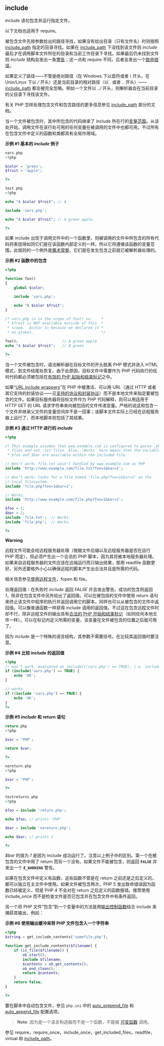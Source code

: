 <span class="function">include</span>
-------------------------------------

*include* 语句包含并运行指定文件。

以下文档也适用于 <span class="function">require</span>。

被包含文件先按参数给出的路径寻找，如果没有给出目录（只有文件名）时则按照
<a href="/ini/core.html#ini.include-path" class="link">include_path</a>
指定的目录寻找。如果在
<a href="/ini/core.html#ini.include-path" class="link">include_path</a>
下没找到该文件则 *include*
最后才在调用脚本文件所在的目录和当前工作目录下寻找。如果最后仍未找到文件则
*include* 结构会发出一条<a href="" class="link">警告</a>；这一点和 <span
class="function">require</span>
不同，后者会发出一个<a href="" class="link">致命错误</a>。

如果定义了路径——不管是绝对路径（在 Windows 下以盘符或者 *\\* 开头，在
Unix/Linux 下以 */* 开头）还是当前目录的相对路径（以 *.* 或者 *..*
开头）——<a href="/ini/core.html#ini.include-path" class="link">include_path</a>
都会被完全忽略。例如一个文件以 *../*
开头，则解析器会在当前目录的父目录下寻找该文件。

有关 PHP 怎样处理包含文件和包含路径的更多信息参见
<a href="/ini/core.html#ini.include-path" class="link">include_path</a>
部分的文档。

当一个文件被包含时，其中所包含的代码继承了 include
所在行的<a href="/language/variables/scope.html" class="link">变量范围</a>。从该处开始，调用文件在该行处可用的任何变量在被调用的文件中也都可用。不过所有在包含文件中定义的函数和类都具有全局作用域。

**示例 \#1 基本的 *include* 例子**

``` php
vars.php
<?php

$color = 'green';
$fruit = 'apple';

?>

test.php
<?php

echo "A $color $fruit"; // A

include 'vars.php';

echo "A $color $fruit"; // A green apple

?>
```

如果 include
出现于调用文件中的一个函数里，则被调用的文件中所包含的所有代码将表现得如同它们是在该函数内部定义的一样。所以它将遵循该函数的变量范围。此规则的一个例外是<a href="/language/constants/predefined.html" class="link">魔术常量</a>，它们是在发生包含之前就已被解析器处理的。

**示例 \#2 函数中的包含**

``` php
<?php

function foo()
{
    global $color;

    include 'vars.php';

    echo "A $color $fruit";
}

/* vars.php is in the scope of foo() so     *
 * $fruit is NOT available outside of this  *
 * scope.  $color is because we declared it *
 * as global.                               */

foo();                    // A green apple
echo "A $color $fruit";   // A green

?>
```

当一个文件被包含时，语法解析器在目标文件的开头脱离 PHP 模式并进入 HTML
模式，到文件结尾处恢复。由于此原因，目标文件中需要作为 PHP
代码执行的任何代码都必须被包括在<a href="/language/basic-syntax/phpmode.html" class="link">有效的 PHP 起始和结束标记</a>之中。

如果“<a href="/filesystem/setup.html#" class="link">URL include wrappers</a>”在
PHP 中被激活，可以用 URL（通过 HTTP
或者其它支持的封装协议——见<a href="/wrappers.html" class="xref">支持的协议和封装协议</a>）而不是本地文件来指定要被包含的文件。如果目标服务器将目标文件作为
PHP 代码解释，则可以用适用于 HTTP GET 的 URL
请求字符串来向被包括的文件传递变量。严格的说这和包含一个文件并继承父文件的变量空间并不是一回事；该脚本文件实际上已经在远程服务器上运行了，而本地脚本则包括了其结果。

**示例 \#3 通过 HTTP 进行的 *include***

``` php
<?php

/* This example assumes that www.example.com is configured to parse .php *
 * files and not .txt files. Also, 'Works' here means that the variables *
 * $foo and $bar are available within the included file.                 */

// Won't work; file.txt wasn't handled by www.example.com as PHP
include 'http://www.example.com/file.txt?foo=1&bar=2';

// Won't work; looks for a file named 'file.php?foo=1&bar=2' on the
// local filesystem.
include 'file.php?foo=1&bar=2';

// Works.
include 'http://www.example.com/file.php?foo=1&bar=2';

$foo = 1;
$bar = 2;
include 'file.txt';  // Works.
include 'file.php';  // Works.

?>
```

**Warning**

远程文件可能会经远程服务器处理（根据文件后缀以及远程服务器是否在运行 PHP
而定），但必须产生出一个合法的 PHP
脚本，因为其将被本地服务器处理。如果来自远程服务器的文件应该在远端运行而只输出结果，那用
<span class="function">readfile</span>
函数更好。另外还要格外小心以确保远程的脚本产生出合法并且是所需的代码。

相关信息参见<a href="/features/remote-files.html" class="link">使用远程文件</a>，<span
class="function">fopen</span> 和 <span class="function">file</span>。

处理返回值：在失败时 *include* 返回 *FALSE*
并且发出警告。成功的包含则返回
*1*，除非在包含文件中另外给出了返回值。可以在被包括的文件中使用 <span
class="function">return</span>
语句来终止该文件中程序的执行并返回调用它的脚本。同样也可以从被包含的文件中返回值。可以像普通函数一样获得
include
调用的返回值。不过这在包含远程文件时却不行，除非远程文件的输出具有<a href="/language/basic-syntax/phpmode.html" class="link">合法的 PHP 开始和结束标记</a>（如同任何本地文件一样）。可以在标记内定义所需的变量，该变量在文件被包含的位置之后就可用了。

因为 *include*
是一个特殊的语言结构，其参数不需要括号。在比较其返回值时要注意。

**示例 \#4 比较 include 的返回值**

``` php
<?php
// won't work, evaluated as include(('vars.php') == TRUE), i.e. include('')
if (include('vars.php') == TRUE) {
    echo 'OK';
}

// works
if ((include 'vars.php') == TRUE) {
    echo 'OK';
}
?>
```

**示例 \#5 *include* 和 <span class="function">return</span> 语句**

``` php
return.php
<?php

$var = 'PHP';

return $var;

?>

noreturn.php
<?php

$var = 'PHP';

?>

testreturns.php
<?php

$foo = include 'return.php';

echo $foo; // prints 'PHP'

$bar = include 'noreturn.php';

echo $bar; // prints 1

?>
```

*$bar* 的值为 *1* 是因为 include
成功运行了。注意以上例子中的区别。第一个在被包含的文件中用了 <span
class="function">return</span> 而另一个没有。如果文件不能被包含，则返回
**`FALSE`** 并发出一个 **`E_WARNING`** 警告。

如果在包含文件中定义有函数，这些函数不管是在 <span
class="function">return</span>
之前还是之后定义的，都可以独立在主文件中使用。如果文件被包含两次，PHP 5
发出致命错误因为函数已经被定义，但是 PHP 4 不会对在 <span
class="function">return</span> 之后定义的函数报错。推荐使用 <span
class="function">include\_once</span>
而不是检查文件是否已包含并在包含文件中有条件返回。

另一个将 PHP
文件“包含”到一个变量中的方法是用<a href="/ref/outcontrol.html" class="link">输出控制函数</a>结合
<span class="function">include</span> 来捕获其输出，例如：

**示例 \#6 使用输出缓冲来将 PHP 文件包含入一个字符串**

``` php
<?php
$string = get_include_contents('somefile.php');

function get_include_contents($filename) {
    if (is_file($filename)) {
        ob_start();
        include $filename;
        $contents = ob_get_contents();
        ob_end_clean();
        return $contents;
    }
    return false;
}

?>
```

要在脚本中自动包含文件，参见 `php.ini` 中的
<a href="/ini/core.html#ini.auto-prepend-file" class="link">auto_prepend_file</a>
和
<a href="/ini/core.html#ini.auto-append-file" class="link">auto_append_file</a>
配置选项。

> **Note**: <span
> class="simpara">因为是一个语言构造器而不是一个函数，不能被
> <a href="/functions/variable-functions.html" class="link">可变函数</a>
> 调用。 </span>

参见 <span class="function">require</span>，<span
class="function">require\_once</span>，<span
class="function">include\_once</span>，<span
class="function">get\_included\_files</span>，<span
class="function">readfile</span>，<span class="function">virtual</span>
和
<a href="/ini/core.html#ini.include-path" class="link">include_path</a>。
